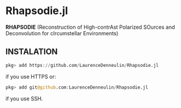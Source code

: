 # Rhapsodie.jl
**RHAPSODIE** (Reconstruction of High-contrAst Polarized SOurces and Deconvolution for cIrcumstellar Environments)


## INSTALATION

```julia
pkg> add https://github.com/LaurenceDenneulin/Rhapsodie.jl
```
if you use HTTPS or:

```julia
pkg> add git@github.com:LaurenceDenneulin/Rhapsodie.jl
```
if you use SSH.
